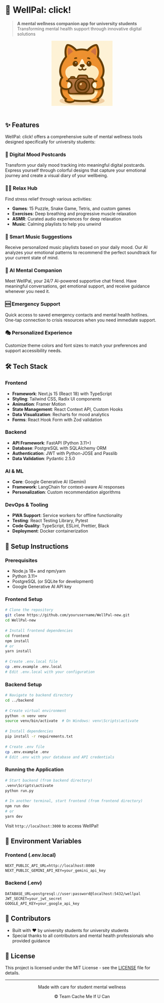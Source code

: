 # 🌿 WellPal: click!

> **A mental wellness companion app for university students**  
> Transforming mental health support through innovative digital solutions

<div align="center">
  <img src="frontend/public/assets/logo.JPG" alt="WellPal: click! Logo" width="200" />
  <br />
  <br />
</div>

## ✨ Features

WellPal: click! offers a comprehensive suite of mental wellness tools designed specifically for university students:

### 🎨 Digital Mood Postcards
Transform your daily mood tracking into meaningful digital postcards. Express yourself through colorful designs that capture your emotional journey and create a visual diary of your wellbeing.

### 🧘‍♀️ Relax Hub
Find stress relief through various activities:
- **Games**: 15 Puzzle, Snake Game, Tetris, and custom games
- **Exercises**: Deep breathing and progressive muscle relaxation
- **ASMR**: Curated audio experiences for deep relaxation
- **Music**: Calming playlists to help you unwind

### 🎵 Smart Music Suggestions
Receive personalized music playlists based on your daily mood. Our AI analyzes your emotional patterns to recommend the perfect soundtrack for your current state of mind.

### 🐶 AI Mental Companion
Meet WellPal, your 24/7 AI-powered supportive chat friend. Have meaningful conversations, get emotional support, and receive guidance whenever you need it.

### 🆘 Emergency Support
Quick access to saved emergency contacts and mental health hotlines. One-tap connection to crisis resources when you need immediate support.

### 🎭 Personalized Experience
Customize theme colors and font sizes to match your preferences and support accessibility needs.

## 🛠️ Tech Stack

### Frontend
- **Framework**: Next.js 15 (React 18) with TypeScript
- **Styling**: Tailwind CSS, Radix UI components
- **Animation**: Framer Motion
- **State Management**: React Context API, Custom Hooks
- **Data Visualization**: Recharts for mood analytics
- **Forms**: React Hook Form with Zod validation

### Backend
- **API Framework**: FastAPI (Python 3.11+)
- **Database**: PostgreSQL with SQLAlchemy ORM
- **Authentication**: JWT with Python-JOSE and Passlib
- **Data Validation**: Pydantic 2.5.0

### AI & ML
- **Core**: Google Generative AI (Gemini)
- **Framework**: LangChain for context-aware AI responses
- **Personalization**: Custom recommendation algorithms

### DevOps & Tooling
- **PWA Support**: Service workers for offline functionality
- **Testing**: React Testing Library, Pytest
- **Code Quality**: TypeScript, ESLint, Prettier, Black
- **Deployment**: Docker containerization

## 🚀 Setup Instructions

### Prerequisites
- Node.js 18+ and npm/yarn
- Python 3.11+
- PostgreSQL (or SQLite for development)
- Google Generative AI API key

### Frontend Setup
```bash
# Clone the repository
git clone https://github.com/yourusername/WellPal-new.git
cd WellPal-new

# Install frontend dependencies
cd frontend
npm install
# or
yarn install

# Create .env.local file
cp .env.example .env.local
# Edit .env.local with your configuration
```

### Backend Setup
```bash
# Navigate to backend directory
cd ../backend

# Create virtual environment
python -m venv venv
source venv/bin/activate  # On Windows: venv\Scripts\activate

# Install dependencies
pip install -r requirements.txt

# Create .env file
cp .env.example .env
# Edit .env with your database and API credentials
```

### Running the Application
```bash
# Start backend (from backend directory)
.venv\Scripts\activate
python run.py

# In another terminal, start frontend (from frontend directory)
npm run dev
# or
yarn dev
```

Visit `http://localhost:3000` to access WellPal!

## 📝 Environment Variables

### Frontend (.env.local)
```
NEXT_PUBLIC_API_URL=http://localhost:8000
NEXT_PUBLIC_GEMINI_API_KEY=your_gemini_api_key
```

### Backend (.env)
```
DATABASE_URL=postgresql://user:password@localhost:5432/wellpal
JWT_SECRET=your_jwt_secret
GOOGLE_API_KEY=your_google_api_key
```

## 💪 Contributors

- Built with ❤️ by university students for university students
- Special thanks to all contributors and mental health professionals who provided guidance

## 📄 License

This project is licensed under the MIT License - see the [LICENSE](https://github.com/braydencjr/WellPal/tree/main?tab=MIT-1-ov-file#readme) file for details.

---

<div align="center">
  <p>Made with care for student mental wellness</p>
  <p>© Team Cache Me If U Can</p>
</div>
